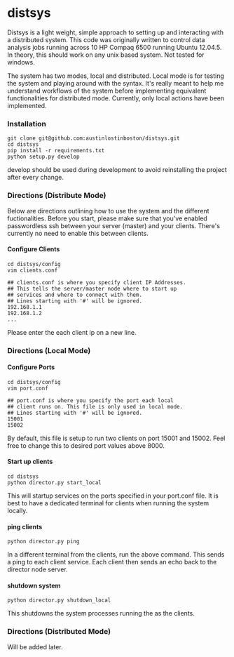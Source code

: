 # distsys
Distsys is a light weight, simple approach to setting up and interacting with a distributed system.
This code was originally written to control data analysis jobs running across 10 HP Compaq 6500 running Ubuntu 12.04.5.
In theory, this should work on any unix based system. Not tested for windows.


The system has two modes, local and distributed.
Local mode is for testing the system and playing around with the syntax.
It's really meant to help me understand workflows of the system before implementing equivalent functionalities for distributed mode.
Currently, only local actions have been implemented.



### Installation
```
git clone git@github.com:austinlostinboston/distsys.git
cd distsys
pip install -r requirements.txt
python setup.py develop
```
develop should be used during development to avoid reinstalling the project after every change.

### Directions (Distribute Mode)

Below are directions outlining how to use the system and the different fuctionalities.
Before you start, please make sure that you've enabled passwordless ssh between your server (master) and your clients. There's currently no need to enable this between clients.

#### Configure Clients
```
cd distsys/config
vim clients.conf

## clients.conf is where you specify client IP Addresses.
## This tells the server/master node where to start up
## services and where to connect with them.
## Lines starting with '#' will be ignored.
192.168.1.1
192.168.1.2
...
```
Please enter the each client ip on a new line.

### Directions (Local Mode)
#### Configure Ports
```
cd distsys/config
vim port.conf

## port.conf is where you specify the port each local 
## client runs on. This file is only used in local mode.
## Lines starting with '#' will be ignored.
15001
15002
```
By default, this file is setup to run two clients on port 15001 and 15002.
Feel free to change this to desired port values above 8000.

#### Start up clients
```
cd distsys
python director.py start_local
```
This will startup services on the ports specified in your port.conf file.
It is best to have a dedicated terminal for clients when running the system locally.

#### ping clients
```
python director.py ping
```
In a different terminal from the clients, run the above command.
This sends a ping to each client service.
Each client then sends an echo back to the director node server.

#### shutdown system
```
python director.py shutdown_local
```
This shutdowns the system processes running the as the clients.

### Directions (Distributed Mode)
Will be added later.